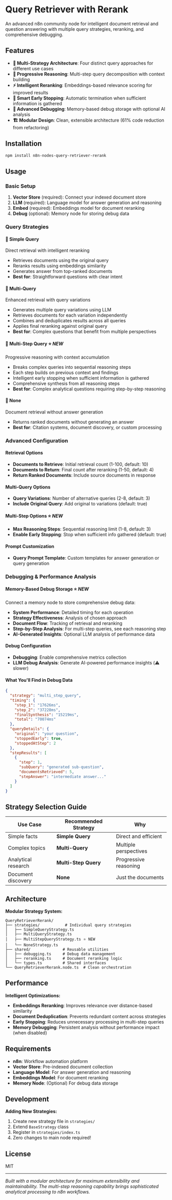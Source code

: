 # Query Retriever with Rerank

An advanced n8n community node for intelligent document retrieval and question answering with multiple query strategies, reranking, and comprehensive debugging.

## Features

- **🧠 Multi-Strategy Architecture**: Four distinct query approaches for different use cases
- **🔄 Progressive Reasoning**: Multi-step query decomposition with context building
- **⚡ Intelligent Reranking**: Embeddings-based relevance scoring for improved results
- **🎯 Smart Early Stopping**: Automatic termination when sufficient information is gathered
- **🐛 Advanced Debugging**: Memory-based debug storage with optional AI analysis
- **🏗️ Modular Design**: Clean, extensible architecture (61% code reduction from refactoring)

## Installation

```bash
npm install n8n-nodes-query-retriever-rerank
```

## Usage

### Basic Setup
1. **Vector Store** (required): Connect your indexed document store
2. **LLM** (required): Language model for answer generation and reasoning
3. **Embed** (required): Embeddings model for document reranking
4. **Debug** (optional): Memory node for storing debug data

### Query Strategies

#### 🎯 **Simple Query**
Direct retrieval with intelligent reranking
- Retrieves documents using the original query
- Reranks results using embeddings similarity
- Generates answer from top-ranked documents
- **Best for**: Straightforward questions with clear intent

#### 🔀 **Multi-Query** 
Enhanced retrieval with query variations
- Generates multiple query variations using LLM
- Retrieves documents for each variation independently
- Combines and deduplicates results across all queries
- Applies final reranking against original query
- **Best for**: Complex questions that benefit from multiple perspectives

#### 🧠 **Multi-Step Query** ⭐ *NEW*
Progressive reasoning with context accumulation
- Breaks complex queries into sequential reasoning steps
- Each step builds on previous context and findings
- Intelligent early stopping when sufficient information is gathered
- Comprehensive synthesis from all reasoning steps
- **Best for**: Complex analytical questions requiring step-by-step reasoning

#### 📄 **None**
Document retrieval without answer generation
- Returns ranked documents without generating an answer
- **Best for**: Citation systems, document discovery, or custom processing

### Advanced Configuration

#### **Retrieval Options**
- **Documents to Retrieve**: Initial retrieval count (1-100, default: 10)
- **Documents to Return**: Final count after reranking (1-50, default: 4)
- **Return Ranked Documents**: Include source documents in response

#### **Multi-Query Options**
- **Query Variations**: Number of alternative queries (2-8, default: 3)
- **Include Original Query**: Add original to variations (default: true)

#### **Multi-Step Options** ⭐ *NEW*
- **Max Reasoning Steps**: Sequential reasoning limit (1-8, default: 3)
- **Enable Early Stopping**: Stop when sufficient info gathered (default: true)

#### **Prompt Customization**
- **Query Prompt Template**: Custom templates for answer generation or query generation

### Debugging & Performance Analysis

#### **Memory-Based Debug Storage** ⭐ *NEW*
Connect a memory node to store comprehensive debug data:
- **System Performance**: Detailed timing for each operation
- **Strategy Effectiveness**: Analysis of chosen approach
- **Document Flow**: Tracking of retrieval and reranking
- **Step-by-Step Analysis**: For multi-step queries, see each reasoning step
- **AI-Generated Insights**: Optional LLM analysis of performance data

#### **Debug Configuration**
- **Debugging**: Enable comprehensive metrics collection
- **LLM Debug Analysis**: Generate AI-powered performance insights (⚠️ slower)

#### **What You'll Find in Debug Data**
```json
{
  "strategy": "multi_step_query",
  "timing": {
    "step_1": "17626ms",
    "step_2": "37228ms", 
    "finalSynthesis": "15219ms",
    "total": "70074ms"
  },
  "queryDetails": {
    "original": "your question",
    "stoppedEarly": true,
    "stoppedAtStep": 2
  },
  "stepResults": [
    {
      "step": 1,
      "subQuery": "generated sub-question",
      "documentsRetrieved": 5,
      "stepAnswer": "intermediate answer..."
    }
  ]
}
```

## Strategy Selection Guide

| Use Case | Recommended Strategy | Why |
|----------|---------------------|-----|
| Simple facts | **Simple Query** | Direct and efficient |
| Complex topics | **Multi-Query** | Multiple perspectives |
| Analytical research | **Multi-Step Query** | Progressive reasoning |
| Document discovery | **None** | Just the documents |

## Architecture

**Modular Strategy System:**
```
QueryRetrieverRerank/
├── strategies/           # Individual query strategies
│   ├── SimpleQueryStrategy.ts
│   ├── MultiQueryStrategy.ts  
│   ├── MultiStepQueryStrategy.ts ⭐ NEW
│   └── NoneStrategy.ts
├── shared/              # Reusable utilities
│   ├── debugging.ts     # Debug data management
│   ├── reranking.ts     # Document reranking logic
│   └── types.ts         # Shared interfaces
└── QueryRetrieverRerank.node.ts  # Clean orchestration
```

## Performance

**Intelligent Optimizations:**
- **Embeddings Reranking**: Improves relevance over distance-based similarity
- **Document Deduplication**: Prevents redundant content across strategies
- **Early Stopping**: Reduces unnecessary processing in multi-step queries
- **Memory Debugging**: Persistent analysis without performance impact (when disabled)

## Requirements

- **n8n**: Workflow automation platform
- **Vector Store**: Pre-indexed document collection
- **Language Model**: For answer generation and reasoning
- **Embeddings Model**: For document reranking
- **Memory Node**: (Optional) For debug data storage

## Development

**Adding New Strategies:**
1. Create new strategy file in `strategies/`
2. Extend `BaseStrategy` class
3. Register in `strategies/index.ts`
4. Zero changes to main node required!

## License

MIT

---

*Built with a modular architecture for maximum extensibility and maintainability. The multi-step reasoning capability brings sophisticated analytical processing to n8n workflows.*